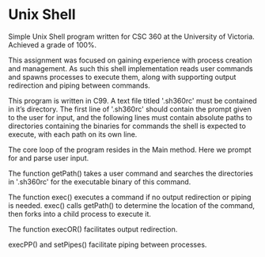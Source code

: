# Unix Shell

Simple Unix Shell program written for CSC 360 at the University of Victoria. Achieved a grade of 100%.

This assignment was focused on gaining experience with process creation and management. As such this shell implementation reads user commands and spawns processes to execute them, along with supporting output redirection and piping between commands. 

This program is written in C99. A text file titled '.sh360rc' must be contained in it’s directory. The first line of '.sh360rc' should contain the prompt given to the user for input, and the following lines must contain absolute paths to directories containing the binaries for commands the shell is expected to execute, with each path on its own line.  

The core loop of the program resides in the Main method. Here we prompt for and parse user input. 

The function getPath() takes a user command and searches the directories in '.sh360rc' for the executable binary of this command. 

The function exec() executes a command if no output redirection or piping is needed. exec() calls getPath() to determine the location of the command, then forks into a child process to execute it. 

The function execOR() facilitates output redirection.

execPP() and setPipes() facilitate piping between processes.


